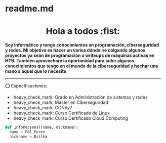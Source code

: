 # readme.md

<h1 align="center"> Hola a todos :fist: </h1>
<b>Soy informático y tengo conocimientos en programación, ciberseguridad y redes. Mi objetivo es hacer un varios dónde ire colgando algunos proyectos
ya sean de programación o writeups de máquinas activas en HTB. También aprovecharé la oportunidad para subir algunos conocimientos que tengo en el mundo de la 
ciberseguridad y hechar una mano a aquel que lo necesite</b>

------------------------------

:o: Especificaciones:
<ul> 
  <li>:heavy_check_mark: Grado en Administración de sistemas y redes</li>
  <li>:heavy_check_mark: Master en Ciberseguridad</li>
  <li>:heavy_check_mark: CCNAv7</li>
  <li>:heavy_check_mark: Curso Certificado de Linux</li>
  <li>:heavy_check_mark: Curso Certificado Cloud Computing</li>
</ul>

```python
def InfoPersonal(name, nickname):
  name = Pol_Perez
  nickname = Billka
  

